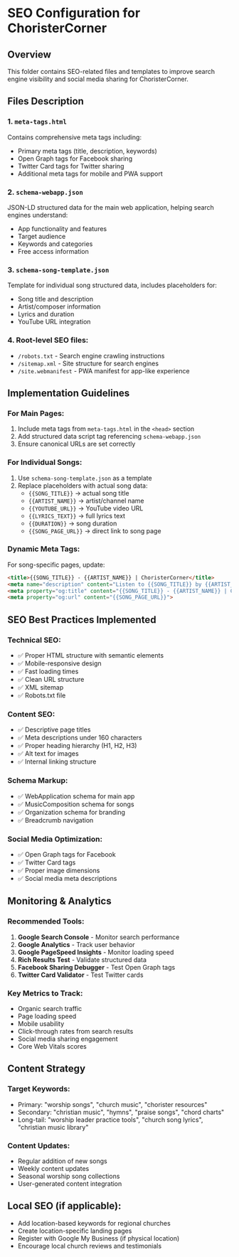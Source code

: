 # SEO Configuration for ChoristerCorner

## Overview
This folder contains SEO-related files and templates to improve search engine visibility and social media sharing for ChoristerCorner.

## Files Description

### 1. `meta-tags.html`
Contains comprehensive meta tags including:
- Primary meta tags (title, description, keywords)
- Open Graph tags for Facebook sharing
- Twitter Card tags for Twitter sharing
- Additional meta tags for mobile and PWA support

### 2. `schema-webapp.json`
JSON-LD structured data for the main web application, helping search engines understand:
- App functionality and features
- Target audience
- Keywords and categories
- Free access information

### 3. `schema-song-template.json`
Template for individual song structured data, includes placeholders for:
- Song title and description
- Artist/composer information
- Lyrics and duration
- YouTube URL integration

### 4. Root-level SEO files:
- `/robots.txt` - Search engine crawling instructions
- `/sitemap.xml` - Site structure for search engines
- `/site.webmanifest` - PWA manifest for app-like experience

## Implementation Guidelines

### For Main Pages:
1. Include meta tags from `meta-tags.html` in the `<head>` section
2. Add structured data script tag referencing `schema-webapp.json`
3. Ensure canonical URLs are set correctly

### For Individual Songs:
1. Use `schema-song-template.json` as a template
2. Replace placeholders with actual song data:
   - `{{SONG_TITLE}}` → actual song title
   - `{{ARTIST_NAME}}` → artist/channel name
   - `{{YOUTUBE_URL}}` → YouTube video URL
   - `{{LYRICS_TEXT}}` → full lyrics text
   - `{{DURATION}}` → song duration
   - `{{SONG_PAGE_URL}}` → direct link to song page

### Dynamic Meta Tags:
For song-specific pages, update:
```html
<title>{{SONG_TITLE}} - {{ARTIST_NAME}} | ChoristerCorner</title>
<meta name="description" content="Listen to {{SONG_TITLE}} by {{ARTIST_NAME}}. View lyrics, chords, and practice resources at ChoristerCorner.">
<meta property="og:title" content="{{SONG_TITLE}} - {{ARTIST_NAME}} | ChoristerCorner">
<meta property="og:url" content="{{SONG_PAGE_URL}}">
```

## SEO Best Practices Implemented

### Technical SEO:
- ✅ Proper HTML structure with semantic elements
- ✅ Mobile-responsive design
- ✅ Fast loading times
- ✅ Clean URL structure
- ✅ XML sitemap
- ✅ Robots.txt file

### Content SEO:
- ✅ Descriptive page titles
- ✅ Meta descriptions under 160 characters
- ✅ Proper heading hierarchy (H1, H2, H3)
- ✅ Alt text for images
- ✅ Internal linking structure

### Schema Markup:
- ✅ WebApplication schema for main app
- ✅ MusicComposition schema for songs
- ✅ Organization schema for branding
- ✅ Breadcrumb navigation

### Social Media Optimization:
- ✅ Open Graph tags for Facebook
- ✅ Twitter Card tags
- ✅ Proper image dimensions
- ✅ Social media meta descriptions

## Monitoring & Analytics

### Recommended Tools:
1. **Google Search Console** - Monitor search performance
2. **Google Analytics** - Track user behavior
3. **Google PageSpeed Insights** - Monitor loading speed
4. **Rich Results Test** - Validate structured data
5. **Facebook Sharing Debugger** - Test Open Graph tags
6. **Twitter Card Validator** - Test Twitter cards

### Key Metrics to Track:
- Organic search traffic
- Page loading speed
- Mobile usability
- Click-through rates from search results
- Social media sharing engagement
- Core Web Vitals scores

## Content Strategy

### Target Keywords:
- Primary: "worship songs", "church music", "chorister resources"
- Secondary: "christian music", "hymns", "praise songs", "chord charts"
- Long-tail: "worship leader practice tools", "church song lyrics", "christian music library"

### Content Updates:
- Regular addition of new songs
- Weekly content updates
- Seasonal worship song collections
- User-generated content integration

## Local SEO (if applicable):
- Add location-based keywords for regional churches
- Create location-specific landing pages
- Register with Google My Business (if physical location)
- Encourage local church reviews and testimonials
